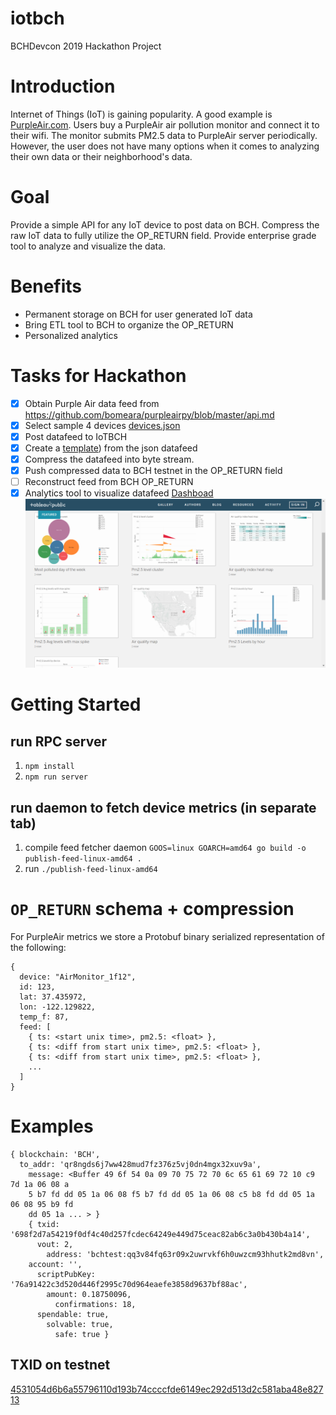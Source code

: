 iotbch
======

BCHDevcon 2019 Hackathon Project

# Introduction

Internet of Things (IoT) is gaining popularity. A good example is [PurpleAir.com](https://www.purpleair.com/map#12.58/37.43558/-122.15637). Users buy a PurpleAir air pollution monitor and connect it to their wifi. The monitor submits PM2.5 data to PurpleAir server periodically. However, the user does not have many options when it comes to analyzing their own data or their neighborhood's data.

# Goal

Provide a simple API for any IoT device to post data on BCH.
Compress the raw IoT data to fully utilize the OP_RETURN field.
Provide enterprise grade tool to analyze and visualize the data.

# Benefits
* Permanent storage on BCH for user generated IoT data
* Bring ETL tool to BCH to organize the OP_RETURN
* Personalized analytics 

# Tasks for Hackathon

- [x] Obtain Purple Air data feed from https://github.com/bomeara/purpleairpy/blob/master/api.md
- [x] Select sample 4 devices [devices.json](./devices.json)
- [x] Post datafeed to IoTBCH
- [x] Create a [template](./protobuf/metrics.proto)) from the json datafeed
- [x] Compress the datafeed into byte stream.
- [x] Push compressed data to BCH testnet in the OP_RETURN field
- [ ] Reconstruct feed from BCH OP_RETURN
- [x] Analytics tool to visualize datafeed [Dashboad](https://public.tableau.com/profile/michael5102#!/)
![Dashboard](./dashboard.png)

# Getting Started

## run RPC server

1. `npm install`
2. `npm run server`

## run daemon to fetch device metrics (in separate tab)

1. compile feed fetcher daemon `GOOS=linux GOARCH=amd64 go build -o publish-feed-linux-amd64 .`
2. run `./publish-feed-linux-amd64`


# `OP_RETURN` schema + compression

For PurpleAir metrics we store a Protobuf binary serialized representation of
the following:

```
{
  device: "AirMonitor_1f12",
  id: 123,
  lat: 37.435972,
  lon: -122.129822,
  temp_f: 87,
  feed: [
    { ts: <start unix time>, pm2.5: <float> },
    { ts: <diff from start unix time>, pm2.5: <float> },
    { ts: <diff from start unix time>, pm2.5: <float> },
    ...
  ]
}
```

# Examples

```
{ blockchain: 'BCH',
  to_addr: 'qr8ngds6j7ww428mud7fz376z5vj0dn4mgx32xuv9a',
    message: <Buffer 49 6f 54 0a 09 70 75 72 70 6c 65 61 69 72 10 c9 7d 1a 06 08 a
    5 b7 fd dd 05 1a 06 08 f5 b7 fd dd 05 1a 06 08 c5 b8 fd dd 05 1a 06 08 95 b9 fd
    dd 05 1a ... > }
    { txid: '698f2d7a54219f0df4c40d257fcdec64249e449d75ceac82ab6c3a0b430b4a14',
      vout: 2,
        address: 'bchtest:qq3v84fq63r09x2uwrvkf6h0uwzcm93hhutk2md8vn',
    account: '',
      scriptPubKey: '76a91422c3d520d446f2995c70d964eaefe3858d9637bf88ac',
        amount: 0.18750096,
          confirmations: 18,
      spendable: true,
        solvable: true,
          safe: true }
```


## TXID on testnet

[4531054d6b6a55796110d193b74ccccfde6149ec292d513d2c581aba48e82713](https://www.blocktrail.com/tBCC/tx/4531054d6b6a55796110d193b74ccccfde6149ec292d513d2c581aba48e82713)

